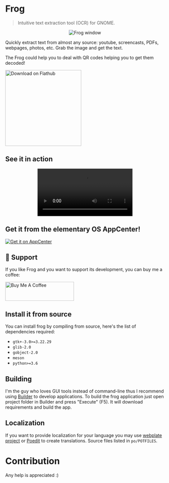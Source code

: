 # Frog

> Intuitive text extraction tool (OCR) for GNOME.

<div align="center">
<figure>
<img src="https://user-images.githubusercontent.com/519146/162587823-61becc3a-1726-4797-ad5a-3260ff132c6f.png" alt="Frog window" />
</figure>
</div>


Quickly extract text from almost any source: youtube, screencasts, PDFs, webpages, photos, etc.
Grab the image and get the text.

The Frog could help you to deal with QR codes helping you to get them decoded!

<a href='https://flathub.org/apps/details/org.gimp.GIMP'><img width='240' alt='Download on Flathub' src='https://flathub.org/assets/badges/flathub-badge-en.png'/></a>

## See it in action

<div align="center">
<video controls src="https://user-images.githubusercontent.com/519146/162445469-bedeed49-ebb8-4b9c-8bb5-f65d4d97d1fe.mp4" />
</div>


## Get it from the elementary OS AppCenter!

[![Get it on AppCenter](https://appcenter.elementary.io/badge.svg)](https://appcenter.elementary.io/com.github.tenderowl.frog)


## :tada: Support
If you like Frog and you want to support its development, you can buy me a coffee:

<a href="https://www.buymeacoffee.com/tenderowl" target="_blank"><img src="https://cdn.buymeacoffee.com/buttons/v2/default-yellow.png" alt="Buy Me A Coffee" style="height: 60px !important;width: 217px !important;" ></a>

## Install it from source
You can install frog by compiling from source, here's the list of dependencies required:
 - `gtk+-3.0>=3.22.29`
 - `glib-2.0`
 - `gobject-2.0`
 - `meson`
 - `python>=3.6`

## Building

I'm the guy who loves GUI tools instead of command-line thus I recommend using [Builder](https://wiki.gnome.org/Apps/Builder) to develop applications.
To build the frog application just open project folder in Builder and press "Execute" (F5). It will download requirements and build the app.


## Localization

If you want to provide localization for your language you may use [webplate project](https://hosted.weblate.org/projects/frog/default/) or [Poedit](https://poedit.net) to create translations. Source files listed in `po/POTFILES`.

# Contribution

Any help is appreciated :)

